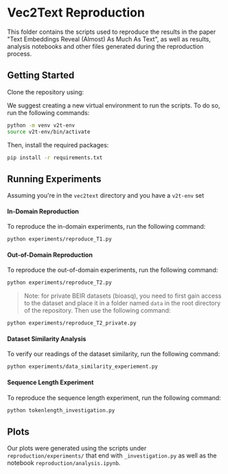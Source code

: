 # Vec2Text Reproduction
This folder contains the scripts used to reproduce the results in the paper "Text Embeddings Reveal (Almost) As Much As Text", as well as results, analysis notebooks and other files generated during the reproduction process.

## Getting Started
Clone the repository using:


We suggest creating a new virtual environment to run the scripts. To do so, run the following commands:
```bash
python -m venv v2t-env
source v2t-env/bin/activate
```

Then, install the required packages:
```bash
pip install -r requirements.txt
```

## Running Experiments
Assuming you're in the `vec2text` directory and you have a `v2t-env` set


#### In-Domain Reproduction
To reproduce the in-domain experiments, run the following command:
```bash
python experiments/reproduce_T1.py
```

#### Out-of-Domain Reproduction
To reproduce the out-of-domain experiments, run the following command:
```bash
python experiments/reproduce_T2.py
```

>Note: for private BEIR datasets (bioasq), you need to first gain access to the dataset and place it in a folder named `data` in the root directory of the repository. Then use the following command:
```bash
python experiments/reproduce_T2_private.py
```

#### Dataset Similarity Analysis
To verify our readings of the dataset similarity, run the following command:
```bash
python experiments/data_similarity_experiement.py
```

#### Sequence Length Experiment
To reproduce the sequence length experiment, run the following command:
```bash
python tokenlength_investigation.py
```

## Plots
Our plots were generated using the scripts under `reproduction/experiments/` that end with `_investigation.py` as well as the notebook `reproduction/analysis.ipynb`.
